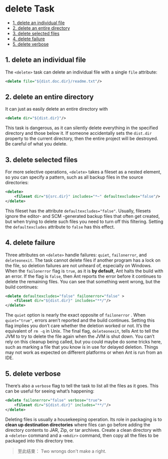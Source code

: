 # delete Task

<!-- TOC -->

- [1. delete an individual file](#1-delete-an-individual-file)
- [2. delete an entire directory](#2-delete-an-entire-directory)
- [3. delete selected files](#3-delete-selected-files)
- [4. delete failure](#4-delete-failure)
- [5. delete verbose](#5-delete-verbose)

<!-- /TOC -->

## 1. delete an individual file

The `<delete>` task can delete an individual file with a single `file` attribute:

```xml
<delete file="${dist.doc.dir}/readme.txt"/>
```

## 2. delete an entire directory

It can just as easily delete an entire directory with

```xml
<delete dir="${dist.dir}"/>
```

This task is dangerous, as it can silently delete everything in the specified directory and those below it. If someone accidentally sets the `dist.dir` property to the current directory, then the entire project will be destroyed. Be careful of what you delete.

## 3. delete selected files

For more selective operations, `<delete>` takes a fileset as a nested element, so you can specify a pattern, such as all backup files in the source directories:

```xml
<delete>
    <fileset dir="${src.dir}" includes="*~" defaultexcludes="false"/>
</delete>
```

This fileset has the attribute `defaultexcludes="false"`. Usually, filesets ignore the editor- and SCM -generated backup files that often get created, but when trying to delete such files you need to turn off this filtering. Setting the `defaultexcludes` attribute to `false` has this effect.

## 4. delete failure

Three attributes on `<delete>` handle failures: `quiet`, `failonerror`, and `deleteonexit`. The task cannot delete files if another program has a lock on the file, so deletion failures are not unheard of, especially on Windows. When the `failonerror` flag is `true`, as it is **by default**, Ant halts the build with an error. If the flag is `false`, then Ant reports the error before it continues to delete the remaining files. You can see that something went wrong, but the build continues:

```xml
<delete defaultexcludes="false" failonerror="false" >
    <fileset dir="${dist.dir}" includes="**/"/>
</delete>
```

The `quiet` option is nearly the exact opposite of `failonerror` . When `quiet="true"`, errors aren’t reported and the build continues. Setting this flag implies you don’t care whether the deletion worked or not. It’s the equivalent of `rm -q` in Unix. The final flag, `deleteonexit`, tells Ant to tell the JVM to try to delete the file again when the JVM is shut down. You can’t rely on this cleanup being called, but you could maybe do some tricks here, such as marking a file that you know is in use for delayed deletion. Things may not work as expected on different platforms or when Ant is run from an IDE.

## 5. delete verbose

There’s also a `verbose` flag to tell the task to list all the files as it goes. This can be useful for seeing what’s happening:

```xml
<delete failonerror="false" verbose="true">
    <fileset dir="${dist.dir}" includes="**/"/>
</delete>
```

Deleting files is usually a housekeeping operation. Its role in packaging is to **clean up destination directories** where files can go before adding the directory contents to JAR, Zip, or tar archives. Create a clean directory with a `<delete>` command and a `<mkdir>` command, then copy all the files to be packaged into this directory tree.

> 至此结束： Two wrongs don't make a right.
